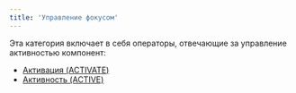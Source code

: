 ```yaml
---
title: 'Управление фокусом'
---
```


Эта категория включает в себя операторы, отвечающие за управление активностью компонент:

-   [Активация (ACTIVATE)](Activation_ACTIVATE_.md)
-   [Активность (ACTIVE)](Activity_ACTIVE_.md)

 
